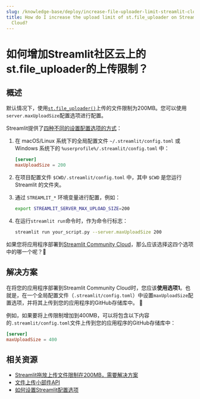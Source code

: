 ```yaml
---
slug: /knowledge-base/deploy/increase-file-uploader-limit-streamlit-cloud
title: How do I increase the upload limit of st.file_uploader on Streamlit Community
  Cloud?
---
```


# 如何增加Streamlit社区云上的st.file_uploader的上传限制？

## 概述

默认情况下，使用[`st.file_uploader()`](/library/api-reference/widgets/st.file_uploader)上传的文件限制为200MB。您可以使用`server.maxUploadSize`配置选项进行配置。

Streamlit提供了[四种不同的设置配置选项的方式](/library/advanced-features/configuration#set-configuration-options)：

1. 在 macOS/Linux 系统下的全局配置文件 `~/.streamlit/config.toml` 或 Windows 系统下的 `%userprofile%/.streamlit/config.toml` 中：
   ```toml
   [server]
   maxUploadSize = 200
   ```

2. 在项目配置文件 `$CWD/.streamlit/config.toml` 中，其中 `$CWD` 是您运行 Streamlit 的文件夹。

3. 通过 `STREAMLIT_*` 环境变量进行配置，例如：
   ```bash
   export STREAMLIT_SERVER_MAX_UPLOAD_SIZE=200
   ```
4. 在运行`streamlit run`命令时，作为命令行标志：
   ```bash
   streamlit run your_script.py --server.maxUploadSize 200
   ```

如果您将应用程序部署到[Streamlit Community Cloud](/streamlit-community-cloud)，那么应该选择这四个选项中的哪一个呢？🤔

## 解决方案

在将您的应用程序部署到Streamlit Community Cloud时，您应该**使用选项1**。也就是，在一个全局配置文件（`.streamlit/config.toml`）中设置`maxUploadSize`配置选项，并将其上传到您的应用程序的GitHub存储库中。 🎈

例如，如果要将上传限制增加到400MB，可以将包含以下内容的`.streamlit/config.toml`文件上传到您的应用程序的GitHub存储库中：

```toml
[server]
maxUploadSize = 400
```

## 相关资源

- [Streamlit拖放上传文件限制在200MB，需要解决方案](https://discuss.streamlit.io/t/streamlit-drag-and-drop-capping-at-200mb-need-workaround/19803/2)
- [文件上传小部件API](/library/api-reference/widgets/st.file_uploader)
- [如何设置Streamlit配置选项](/library/advanced-features/configuration#set-configuration-options)